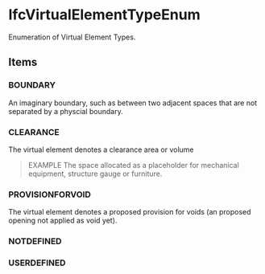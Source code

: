 # IfcVirtualElementTypeEnum

Enumeration of Virtual Element Types.

## Items

### BOUNDARY
An imaginary boundary, such as between two adjacent spaces that are not separated by a physcial boundary.

### CLEARANCE
The virtual element denotes a clearance area or volume

> EXAMPLE The space allocated as a placeholder for mechanical equipment, structure gauge or furniture.

### PROVISIONFORVOID
The virtual element denotes a proposed provision for voids (an proposed opening not applied as void yet).

### NOTDEFINED

### USERDEFINED
